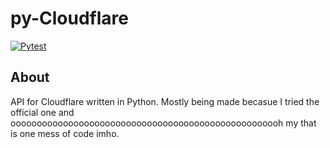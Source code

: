 # py-Cloudflare

[![Pytest](https://github.com/Scotten-Labs/python-template/actions/workflows/pytest.yml/badge.svg)](https://github.com/Scotten-Labs/python-template/actions/workflows/pytest.yml)

## About

API for Cloudflare written in Python. Mostly being made becasue I tried the official one and oooooooooooooooooooooooooooooooooooooooooooooooooooh my that is one mess of code imho. 
